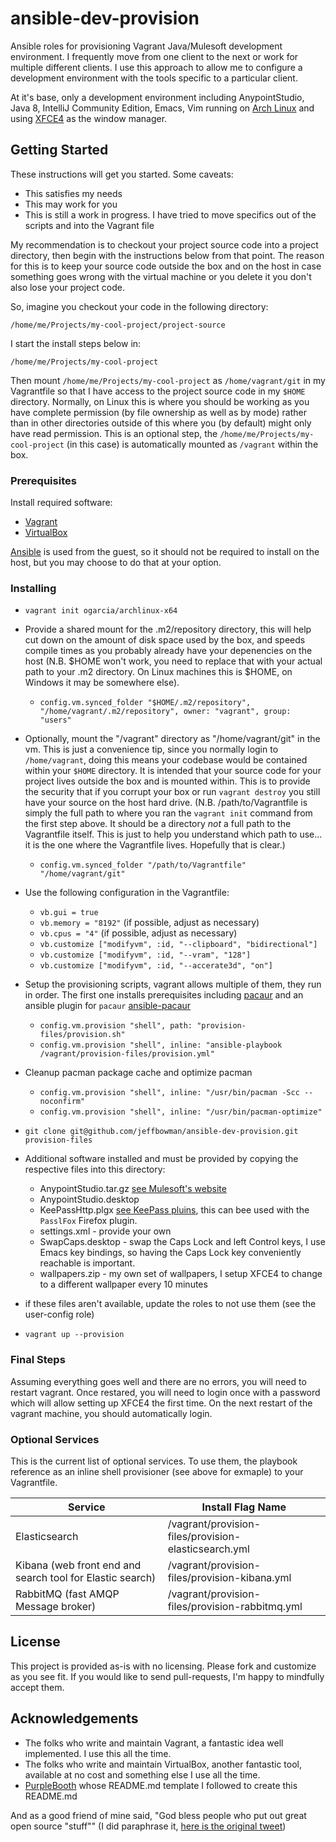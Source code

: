 # ansible-dev-provision

Ansible roles for provisioning Vagrant Java/Mulesoft development
environment. I frequently move from one client to the next or work for
multiple different clients. I use this approach to allow me to
configure a development environment with the tools specific to a
particular client.

At it's base, only a development environment including AnypointStudio,
Java 8, IntelliJ Community Edition, Emacs, Vim running
on [Arch Linux](https://www.archlinux.org) and
using [XFCE4](https://www.xfce.org) as the window manager.

## Getting Started

These instructions will get you started. Some caveats:

* This satisfies my needs
* This may work for you
* This is still a work in progress. I have tried to move specifics out
  of the scripts and into the Vagrant file

My recommendation is to checkout your project source code into a
project directory, then begin with the instructions below from that
point. The reason for this is to keep your source code outside the box
and on the host in case something goes wrong with the virtual machine
or you delete it you don't also lose your project code.

So, imagine you checkout your code in the following directory:

`/home/me/Projects/my-cool-project/project-source`

I start the install steps below in:

`/home/me/Projects/my-cool-project`

Then mount `/home/me/Projects/my-cool-project` as `/home/vagrant/git`
in my Vagrantfile so that I have access to the project source code in
my `$HOME` directory. Normally, on Linux this is where you should be
working as you have complete permission (by file ownership as well as
by mode) rather than in other directories outside of this where you
(by default) might only have read permission. This is an optional
step, the `/home/me/Projects/my-cool-project` (in this case) is
automatically mounted as `/vagrant` within the box.


### Prerequisites

Install required software: 

* [Vagrant](https://vagrantup.com/downloads.html)
* [VirtualBox](https://www.virtualbox.org/wiki/Downloads)

[Ansible](https://www.ansible.com) is used from the guest, so it
should not be required to install on the host, but you may choose to
do that at your option.

### Installing

* `vagrant init ogarcia/archlinux-x64`
* Provide a shared mount for the .m2/repository directory, this will
  help cut down on the amount of disk space used by the box, and
  speeds compile times as you probably already have your depenencies
  on the host (N.B. $HOME won't work, you need to replace that with 
  your actual path to your .m2 directory. On Linux machines this is 
  $HOME, on Windows it may be somewhere else).
  - `config.vm.synced_folder "$HOME/.m2/repository", "/home/vagrant/.m2/repository", owner: "vagrant", group: "users"`
* Optionally, mount the "/vagrant" directory as "/home/vagrant/git" in
  the vm. This is just a convenience tip, since you normally login to
  `/home/vagrant`, doing this means your codebase would be contained
  within your `$HOME` directory. It is intended that your source code
  for your project lives outside the box and is mounted within. This
  is to provide the security that if you corrupt your box or run
  `vagrant destroy` you still have your source on the host hard
  drive. (N.B. /path/to/Vagrantfile is simply the full path to where
  you ran the `vagrant init` command from the first step above. It
  should be a directory *not* a full path to the Vagrantfile
  itself. This is just to help you understand which path to use... it
  is the one where the Vagrantfile lives. Hopefully that is clear.)
  - `config.vm.synced_folder "/path/to/Vagrantfile" "/home/vagrant/git"`
* Use the following configuration in the Vagrantfile:
  - `vb.gui = true`
  - `vb.memory = "8192"` (if possible, adjust as necessary)
  - `vb.cpus = "4"`      (if possible, adjust as necessary)
  - `vb.customize ["modifyvm", :id, "--clipboard", "bidirectional"]`
  - `vb.customize ["modifyvm", :id, "--vram", "128"]`
  - `vb.customize ["modifyvm", :id, "--accerate3d", "on"]`
* Setup the provisioning scripts, vagrant allows multiple of them,
  they run in order. The first one installs prerequisites
  including [pacaur](https://aur.archlinux.org/packages/pacaur) and an
  ansible plugin for `pacaur` 
  [ansible-pacaur](https://git.project-insanity.org/onny/ansible-pacaur.git)
  - `config.vm.provision "shell", path: "provision-files/provision.sh"`
  - `config.vm.provision "shell", inline: "ansible-playbook /vagrant/provision-files/provision.yml"`
  
* Cleanup pacman package cache and optimize pacman
  - `config.vm.provision "shell", inline: "/usr/bin/pacman -Scc --noconfirm"`
  - `config.vm.provision "shell", inline: "/usr/bin/pacman-optimize"`
* `git clone git@github.com/jeffbowman/ansible-dev-provision.git provision-files`
* Additional software installed and must be provided by copying the
  respective files into this directory:
  - AnypointStudio.tar.gz [see Mulesoft's website](https://developer.mulesoft.com/dev/anypoint-studio)
  - AnypointStudio.desktop
  - KeePassHttp.plgx [see KeePass pluins](http://keepass.info/plugins.html#keepasshttp), this can bee used with the `PasslFox` Firefox plugin.
  - settings.xml - provide your own
  - SwapCaps.desktop - swap the Caps Lock and left Control keys, I use
    Emacs key bindings, so having the Caps Lock key conveniently
    reachable is important.
  - wallpapers.zip - my own set of wallpapers, I setup XFCE4 to change
    to a different wallpaper every 10 minutes
* if these files aren't available, update the roles to not use them (see the user-config role)
* `vagrant up --provision`

### Final Steps

Assuming everything goes well and there are no errors, you will need
to restart vagrant. Once restared, you will need to login once with a
password which will allow setting up XFCE4 the first time. On the next
restart of the vagrant machine, you should automatically login.

### Optional Services

This is the current list of optional services. To use them, the playbook reference as an inline shell provisioner (see above for exmaple) to your Vagrantfile.

Service | Install Flag Name
------- | -----------------
Elasticsearch | /vagrant/provision-files/provision-elasticsearch.yml
Kibana (web front end and search tool for Elastic search) | /vagrant/provision-files/provision-kibana.yml
RabbitMQ (fast AMQP Message broker) | /vagrant/provision-files/provision-rabbitmq.yml

## License

This project is provided as-is with no licensing. Please fork and
customize as you see fit. If you would like to send pull-requests, I'm
happy to mindfully accept them.

## Acknowledgements

* The folks who write and maintain Vagrant, a fantastic idea well
  implemented. I use this all the time.
* The folks who write and maintain VirtualBox, another fantastic tool,
  available at no cost and something else I use all the time.
* [PurpleBooth](https://gist.github.com/PurpleBooth) whose README.md
  template I followed to create this README.md
  
And as a good friend of mine said, "God bless people who put out great
open source "stuff"" (I did paraphrase it, [here is the original tweet](https://twitter.com/cgorshing/status/834544794361802756))
